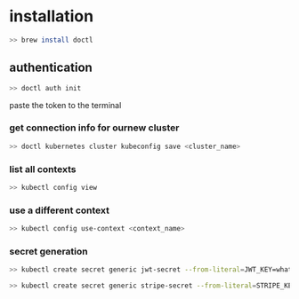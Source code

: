 # installation

```bash
>> brew install doctl
```

## authentication

```bash
>> doctl auth init
```

paste the token to the terminal

### get connection info for ournew cluster

``` bash
>> doctl kubernetes cluster kubeconfig save <cluster_name>
```

### list all contexts

``` bash
>> kubectl config view
```

### use a different context

``` bash
>> kubectl config use-context <context_name>
```

### secret generation

```bash
>> kubectl create secret generic jwt-secret --from-literal=JWT_KEY=whateveryouwant
```

``` bash
>> kubectl create secret generic stripe-secret --from-literal=STRIPE_KEY=whateveryouwant
```
